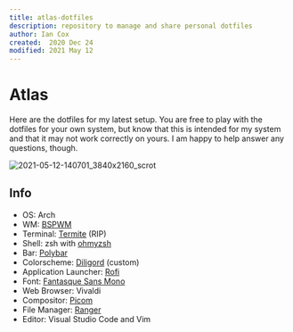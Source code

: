 ```yaml
---
title: atlas-dotfiles
description: repository to manage and share personal dotfiles
author: Ian Cox
created:  2020 Dec 24
modified: 2021 May 12
---
```


# Atlas

Here are the dotfiles for my latest setup. You are free to play with the dotfiles for your own system, but know that this is intended for my system and that it may not work correctly on yours. I am happy to help answer any questions, though.

![2021-05-12-140701_3840x2160_scrot](https://user-images.githubusercontent.com/30437001/118031212-e6ad1300-b32b-11eb-95d6-5f1e8a3d8944.png)

## Info

- OS: Arch
- WM: [BSPWM](https://github.com/baskerville/bspwm)
- Terminal: [Termite](https://github.com/thestinger/termite/) (RIP)
- Shell: zsh with [ohmyzsh](https://github.com/ohmyzsh/ohmyzsh)
- Bar: [Polybar](https://github.com/polybar/polybar)
- Colorscheme: [Diligord](https://github.com/Aerdian/diligord) (custom)
- Application Launcher: [Rofi](https://github.com/davatorium/rofi)
- Font: [Fantasque Sans Mono](https://github.com/belluzj/fantasque-sans)
- Web Browser: Vivaldi
- Compositor: [Picom](https://github.com/yshui/picom)
- File Manager: [Ranger](https://github.com/ranger/ranger)
- Editor: Visual Studio Code and Vim

